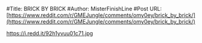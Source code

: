 #Title: BRICK BY BRICK
#Author: MisterFinishLine
#Post URL: [https://www.reddit.com/r/GMEJungle/comments/omy0ey/brick_by_brick/](https://www.reddit.com/r/GMEJungle/comments/omy0ey/brick_by_brick/)


https://i.redd.it/92h1yvuu01c71.jpg